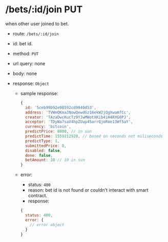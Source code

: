 /bets/:id/join PUT
=========

when other user joined to bet.

* route: `/bets/:id/join`
* id: bet id.
* method: `PUT`
* url query: none
* body: none

* response: `Object`
  * sample response:
    ```javascript
    {
      id: '5ceb99b92e98592cd9940d53',
      address: 'TVWmQKmaJNowQewdGz16ekW2jQgXwaAfCc',
      creator: 'TAzaDwcKucTz9YJwMWotXKib4iH4RYG8PJ',
      acceptor: 'TDyWa7saV4hpZUup45arrQjoRoe13Wf5aY',
      currency: 'bitcoin',
      predictPrice: 8000, // in sun
      predictTime: 1559212920, // based on seconds not miliseconds
      predictType: 1,
      submittedPrice: 0,
      disabled: false,
      done: false,
      betAmount: 10 // 10 in sun
    }
    ```

  * error:
    * status: `400`
    * reason: bet id is not found or couldn't interact with smart contract.
    * response:
    ```javascript
    {
      status: 400,
      error: {
        // error object
      }
    }
    ```
